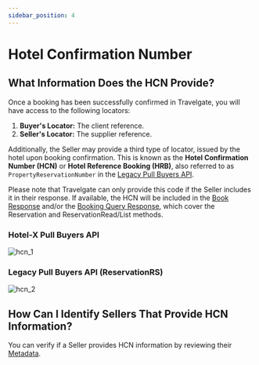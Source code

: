 ```yaml
---
sidebar_position: 4
---
```


# Hotel Confirmation Number

## What Information Does the HCN Provide?

Once a booking has been successfully confirmed in Travelgate, you will have access to the following locators:

1. **Buyer's Locator:** The client reference.
2. **Seller's Locator:** The supplier reference.

Additionally, the Seller may provide a third type of locator, issued by the hotel upon booking confirmation. This is known as the **Hotel Confirmation Number (HCN)** or **Hotel Reference Booking (HRB)**, also referred to as `PropertyReservationNumber` in the [Legacy Pull Buyers API](/docs/apis/for-buyers/legacy-pull-buyers-api/booking-flow/reservation#success-response-data-breakdown).

Please note that Travelgate can only provide this code if the Seller includes it in their response. If available, the HCN will be included in the [Book Response](/kb/connectivity-products/for-buyers/hotel-x/booking-flow/book/book-mutation) and/or the [Booking Query Response](/kb/connectivity-products/for-buyers/hotel-x/booking-management/booking-query), which cover the Reservation and ReservationRead/List methods.

### Hotel-X Pull Buyers API

![hcn_1](https://storage.travelgate.com/kbase/hcn_1.jpg)

### Legacy Pull Buyers API (ReservationRS)

![hcn_2](https://storage.travelgate.com/kbase/hcn_2.jpg)

## How Can I Identify Sellers That Provide HCN Information?

You can verify if a Seller provides HCN information by reviewing their [Metadata](/kb/connectivity-products/for-buyers/hotel-x/content/metadata).